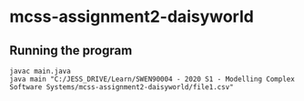 # mcss-assignment2-daisyworld

## Running the program

```
javac main.java
java main "C:/JESS_DRIVE/Learn/SWEN90004 - 2020 S1 - Modelling Complex Software Systems/mcss-assignment2-daisyworld/file1.csv"
```